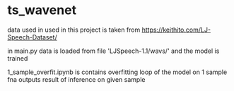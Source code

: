 # ts_wavenet
data used in used in this project is taken from https://keithito.com/LJ-Speech-Dataset/

in main.py data is loaded from file 'LJSpeech-1.1/wavs/' and the model is trained

1_sample_overfit.ipynb is contains overfitting loop of the model on 1 sample fna outputs result of inference on given sample
